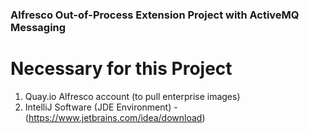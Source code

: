 ### Alfresco Out-of-Process Extension Project with ActiveMQ Messaging

# Necessary for this Project
1. Quay.io Alfresco account (to pull enterprise images)
2. IntelliJ Software (JDE Environment) - (https://www.jetbrains.com/idea/download)
